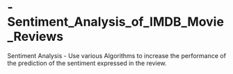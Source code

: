 # -Sentiment_Analysis_of_IMDB_Movie_Reviews
Sentiment Analysis - Use various Algorithms to increase the performance of the prediction of the sentiment expressed in the review.
